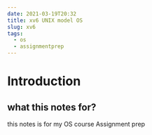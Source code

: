 ```yaml
---
date: 2021-03-19T20:32
title: xv6 UNIX model OS
slug: xv6
tags:
  - os
  - assignmentprep
---
```


# Introduction

## what this notes for?
this notes is for my OS course Assignment prep

